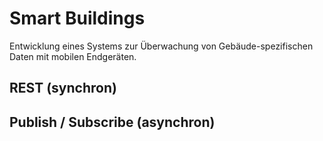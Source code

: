 
Smart Buildings
=================

Entwicklung eines Systems zur Überwachung von Gebäude-spezifischen Daten mit mobilen Endgeräten. 

REST (synchron)
---------------



Publish / Subscribe (asynchron)
--------------------------------


